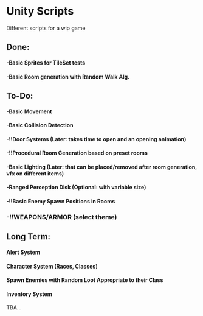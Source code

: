 # Unity Scripts
Different scripts for a wip game

## Done: 
#### -Basic Sprites for TileSet tests
#### -Basic Room generation with Random Walk Alg.

## To-Do:
#### -Basic Movement
#### -Basic Collision Detection
#### -!!Door Systems (Later: takes time to open and an opening animation)
#### -!!Procedural Room Generation based on preset rooms
#### -Basic Lighting (Later: that can be placed/removed after room generation, vfx on different items)
#### -Ranged Perception Disk (Optional: with variable size)
#### -!!Basic Enemy Spawn Positions in Rooms
### -!!WEAPONS/ARMOR (select theme)
## Long Term:
#### Alert System
#### Character System (Races, Classes)
#### Spawn Enemies with Random Loot Appropriate to their Class
#### Inventory System
TBA...
